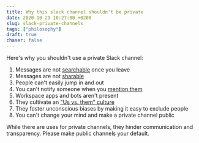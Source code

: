 ```yaml
---
title: Why this slack channel shouldn't be private
date: 2020-10-29 10:27:00 +0200
slug: slack-private-channels
tags: ["philosophy"]
draft: true
chaser: false
---
```


Here's why you shouldn't use a private Slack channel:

1. Messages are not [searchable](https://slack.com/intl/en-pl/help/articles/202528808-Search-in-Slack) once you leave
2. Messages are not [sharable](https://slack.com/intl/en-pl/help/articles/203274767-Share-messages-in-Slack)
3. People can't easily jump in and out
4. You can't notify someone when you [mention them](https://slack.com/intl/en-pl/help/articles/205240127-Use-mentions-in-Slack)
5. Workspace apps and bots aren't present
6. They cultivate an ["Us vs. them" culture](https://www.forbes.com/sites/duenablomstrom1/2019/02/06/why-a-culture-of-us-vs-them-is-deadly/)
7. They foster unconscious biases by making it easy to exclude people
8. You can't change your mind and make a private channel public

While there are uses for private channels, they hinder communication and transparency. Please make public channels your default.
